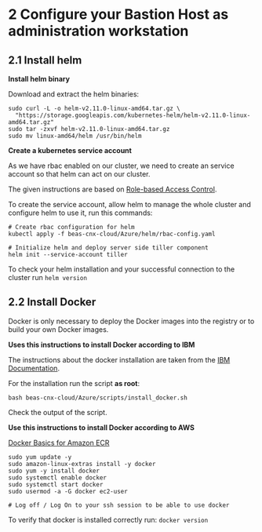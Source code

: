 # 2 Configure your Bastion Host as administration workstation

## 2.1 Install helm

**Install helm binary**

Download and extract the helm binaries:

```
sudo curl -L -o helm-v2.11.0-linux-amd64.tar.gz \
  "https://storage.googleapis.com/kubernetes-helm/helm-v2.11.0-linux-amd64.tar.gz"
sudo tar -zxvf helm-v2.11.0-linux-amd64.tar.gz
sudo mv linux-amd64/helm /usr/bin/helm

```

**Create a kubernetes service account**

As we have rbac enabled on our cluster, we need to create an service account so that helm can act on our cluster.

The given instructions are based on [Role-based Access Control](https://github.com/helm/helm/blob/master/docs/rbac.md).

To create the service account, allow helm to manage the whole cluster and configure helm to use it, run this commands:

```
# Create rbac configuration for helm
kubectl apply -f beas-cnx-cloud/Azure/helm/rbac-config.yaml

# Initialize helm and deploy server side tiller component
helm init --service-account tiller

```

To check your helm installation and your successful connection to the cluster run `helm version`


## 2.2 Install Docker

Docker is only necessary to deploy the Docker images into the registry or to build your own Docker images.


**Uses this instructions to install Docker according to IBM**

The instructions about the docker installation are taken from the [IBM Documentation](https://www.ibm.com/support/knowledgecenter/en/SSYGQH_6.0.0/admin/install/cp_prereq_kubernetes_nonha.html).

For the installation run the script **as root**:

```
bash beas-cnx-cloud/Azure/scripts/install_docker.sh

```

Check the output of the script.

**Use this instructions to install Docker according to AWS**

[Docker Basics for Amazon ECR](https://docs.aws.amazon.com/AmazonECR/latest/userguide/docker-basics.html)

```
sudo yum update -y
sudo amazon-linux-extras install -y docker
sudo yum -y install docker
sudo systemctl enable docker
sudo systemctl start docker 
sudo usermod -a -G docker ec2-user

# Log off / Log On to your ssh session to be able to use docker
```

To verify that docker is installed correctly run: `docker version`

